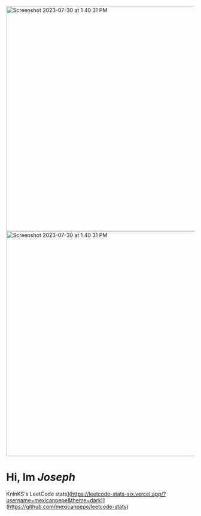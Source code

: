 <img width="600" alt="Screenshot 2023-07-30 at 1 40 31 PM" src="https://github.com/mexicanpepe/mexicanpepe/assets/104655832/426625f7-6399-476c-a749-ca0acc08f13c">

<img width="600" alt="Screenshot 2023-07-30 at 1 40 31 PM" src="https://github.com/mexicanpepe/mexicanpepe/assets/104655832/c949ca03-4a3d-42d4-b734-2fdb45464f2d">

# Hi, Im ***Joseph***

KnlnKS's LeetCode stats](https://leetcode-stats-six.vercel.app/?username=mexicanpepe&theme=dark)](https://github.com/mexicanpepe/leetcode-stats)


<!--
**mexicanpepe/mexicanpepe** is a ✨ _special_ ✨ repository because its `README.md` (this file) appears on your GitHub profile.

Here are some ideas to get you started:

- 🔭 I’m currently working on ...
- 🌱 I’m currently learning ...
- 👯 I’m looking to collaborate on ...
- 🤔 I’m looking for help with ...
- 💬 Ask me about ...
- 📫 How to reach me: ...
- 😄 Pronouns: ...
- ⚡ Fun fact: ...
-->
